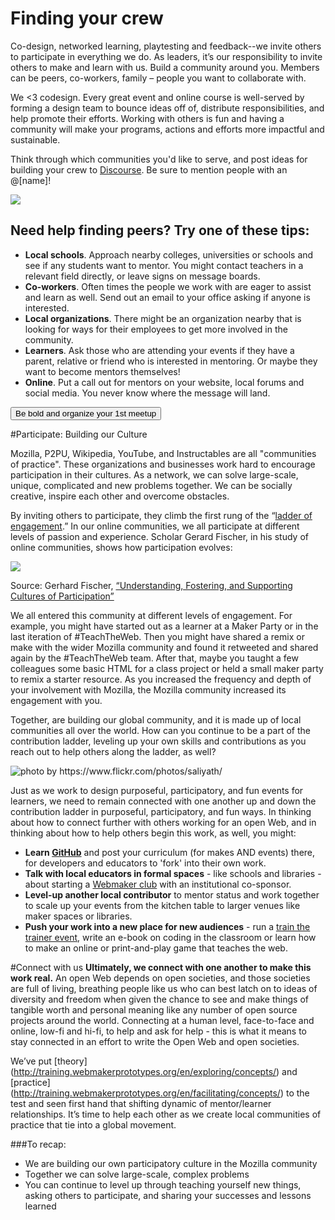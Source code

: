 # Finding your crew

Co-design, networked learning, playtesting and feedback--we invite others to participate in everything we do. As leaders, it’s our responsibility to invite others to make and learn with us. Build a community around you. Members can be peers, co-workers, family – people you want to collaborate with. 

We <3 codesign. Every great event and online course is well-served by forming a design team to bounce ideas off of, distribute responsibilities, and help promote their efforts. Working with others is fun and having a community will make your programs, actions and efforts more impactful and sustainable. 

Think through which communities you'd like to serve, and post ideas for building your crew to <a href="http://discourse.webmaker.org">Discourse</a>. Be sure to mention people with an @[name]!

<img src="../../../img/our-crew.jpg">

## Need help finding peers? Try one of these tips:

* **Local schools**. Approach nearby colleges, universities or schools and see if any students want to mentor. You might contact teachers in a relevant field directly, or leave signs on message boards.
* **Co-workers**. Often times the people we work with are eager to assist and learn as well. Send out an email to your office asking if anyone is interested.
* **Local organizations**. There might be an organization nearby that is looking for ways for their employees to get more involved in the community.
* **Learners**. Ask those who are attending your events if they have a parent, relative or friend who is interested in mentoring. Or maybe they want to become mentors themselves!
* **Online**. Put a call out for mentors on your website, local forums and social media. You never know where the message will land.

<a href="https://events.webmaker.org/event-guides"><button class="btn btn-primary">Be bold and organize your 1st meetup</button></a>

#Participate: Building our Culture

Mozilla, P2PU, Wikipedia, YouTube, and Instructables are all "communities of practice". These organizations and businesses work hard to encourage participation in their cultures. As a network, we can solve large-scale, unique, complicated and new problems together. We can be socially creative, inspire each other and overcome obstacles.

By inviting others to participate, they climb the first rung of the “<a href="https://wiki.mozilla.org/Webmaker/Engagement_Ladder">ladder of engagement</a>.” In our online communities, we all participate at different levels of passion and experience. Scholar Gerard Fischer, in his study of online communities, shows how participation evolves:

<img src="https://cloud.githubusercontent.com/assets/1874003/2749916/ffbe14ea-c835-11e3-99b2-813113579c72.png">

Source: Gerhard Fischer, [“Understanding, Fostering, and Supporting Cultures of Participation”](http://l3d.cs.colorado.edu/~gerhard/papers/2011/interactions-coverstory.pdf) 

We all entered this community at different levels of engagement. For example, you might have started out as a learner at a Maker Party or in the last iteration of #TeachTheWeb. Then you might have shared a remix or make with the wider Mozilla community and found it retweeted and shared again by the #TeachTheWeb team. After that, maybe you taught a few colleagues some basic HTML for a class project or held a small maker party to remix a starter resource. As you increased the frequency and depth of your involvement with Mozilla, the Mozilla community increased its engagement with you.

Together, are building our global community, and it is made up of local communities all over the world. How can you continue to be a part of the contribution ladder, leveling up your own skills and contributions as you reach out to help others along the ladder, as well?

<img src="https://farm8.staticflickr.com/7439/9758293374_68676314e6_z.jpg" alt="photo by https://www.flickr.com/photos/saliyath/"/>

Just as we work to design purposeful, participatory, and fun events for learners, we need to remain connected with one another up and down the contribution ladder in purposeful, participatory, and fun ways. In thinking about how to connect further with others working for an open Web, and in thinking about how to help others begin this work, as well, you might:

* **Learn <a href="https://github.com/LauraHilliger/community_curriculum">GitHub</a>** and post your curriculum (for makes AND events) there, for developers and educators to 'fork' into their own work. 
* **Talk with local educators in formal spaces** - like schools and libraries - about starting a <a href="http://teach.webmaker.org/clubs">Webmaker club</a> with an institutional co-sponsor.
* **Level-up another local contributor** to mentor status and work together to scale up your events from the kitchen table to larger venues like maker spaces or libraries.
* **Push your work into a new place for new audiences** - run a <a href="https://training.webmakerprototypes.org/en/host-a-training/">train the trainer event</a>, write an e-book on coding in the classroom or learn how to make an online or print-and-play game that teaches the web.

#Connect with us
**Ultimately, we connect with one another to make this work real.** An open Web depends on open societies, and those societies are full of living, breathing people like us who can best latch on to ideas of diversity and freedom when given the chance to see and make things of tangible worth and personal meaning like any number of open source projects around the world. Connecting at a human level, face-to-face and online, low-fi and hi-fi, to help and ask for help - this is what it means to stay connected in an effort to write the Open Web and open societies.

We’ve put [theory] (http://training.webmakerprototypes.org/en/exploring/concepts/) and [practice] (http://training.webmakerprototypes.org/en/facilitating/concepts/) to the test and seen first hand that shifting dynamic of mentor/learner relationships. It’s time to help each other as we create local communities of practice that tie into a global movement.

###To recap:
* We are building our own participatory culture in the Mozilla community
* Together we can solve large-scale, complex problems
* You can continue to level up through teaching yourself new things, asking others to participate, and sharing your successes and lessons learned
    